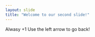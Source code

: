 ```yaml
---
layout: slide
title: "Welcome to our second slide!"
---
```

Alwasy +1
Use the left arrow to go back!
